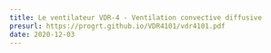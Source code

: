 ```yaml
---
title: Le ventilateur VDR-4 - Ventilation convective diffusive
presurl: https://progrt.github.io/VDR4101/vdr4101.pdf
date: 2020-12-03
---
```

